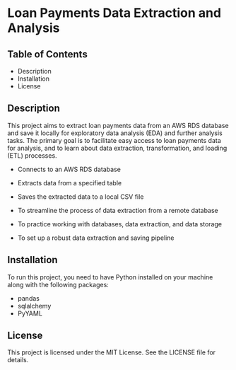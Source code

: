 # Loan Payments Data Extraction and Analysis

## Table of Contents

- Description
- Installation
- License

## Description

This project aims to extract loan payments data from an AWS RDS database and save it locally for exploratory data analysis (EDA) and further analysis tasks. The primary goal is to facilitate easy access to loan payments data for analysis, and to learn about data extraction, transformation, and loading (ETL) processes.

- Connects to an AWS RDS database
- Extracts data from a specified table
- Saves the extracted data to a local CSV file

- To streamline the process of data extraction from a remote database
- To practice working with databases, data extraction, and data storage
- To set up a robust data extraction and saving pipeline

## Installation

To run this project, you need to have Python installed on your machine along with the following packages:

- pandas
- sqlalchemy
- PyYAML

## License
This project is licensed under the MIT License. See the LICENSE file for details.
